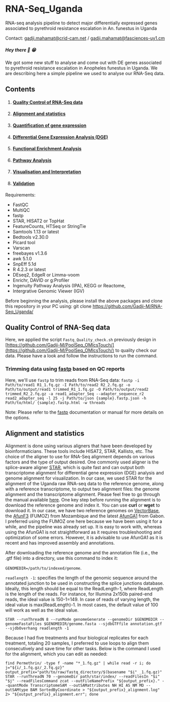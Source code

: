 # RNA-Seq_Uganda
RNA-seq analysis pipeline to detect major differentially expressed genes associated to pyrethroid resistance escalation in An. funestus in Uganda


Contact: gadji.mahamat@crid-cam.net / gadji.mahamat@fasciences-uy1.cm

##### Hey there 👋 😁
We got some new stuff to analyse and come out with DE genes associated to pyrethroid resistance escalation in Anopheles funestus in Uganda. We are describing here a simple pipeline we used to analyse our RNA-Seq data.

## Contents

1. #### [Quality Control of RNA-Seq data](#section-4)
2. #### [Alignment and statistics](#section-5)
3. #### [Quantification of gene expression](#section-6)
4. #### [Differential Gene Expression Analysis (DGE)](#section-7)
5. #### [Functional Enrichment Analysis](#section-8)
6. #### [Pathway Analysis](#section-9)
7. #### [Visualisation and Interpretation](#section-10)
8. #### [Validation](#section-11)



Requirements:
- FastQC
- MultiQC
- fastp
- STAR, HISAT2 or TopHat
- FeatureCounts, HTSeq or StringTie
- Samtools 1.13 or latest
- Bedtools v2.30.0
- Picard tool
- Varscan
- freebayes v1.3.6
- awk 5.1.0
- SnpEff 5.1d
- R 4.2.3 or latest
- DEseq2, EdgeR or Limma-voom
- Enrichr, DAVID or g\:Profiler
- Ingenuity Pathway Analysis (IPA), KEGG or Reactome,
- Intergrative Genomic Viewer (IGV)

Before beginning the analysis, please install the above packages and clone this repository in your PC using: git clone https://github.com/Gadji-M/RNA-Seq_Uganda/

## Quality Control of RNA-Seq data <a name="section-4"></a>

Here, we applied the script `Fastq_Quality_check.sh` previously design in [https://github.com/Gadji-M/PoolSeq_OMIcsTouch/](https://github.com/Gadji-M/PoolSeq_OMIcsTouch/) to quality check our data. Please have a look and follow the instructions to run the command.


### Trimming data using [fastp](https://open.bioqueue.org/home/knowledge/showKnowledge/sig/fastp) based on QC reports
Here, we'll use `fastp` to trim reads from RNA-Seq data: 
`fastp -i Path/to/read1 R1_1.fq.gz -I Path/to/read2 R2_2.fq.gz -o Path/to/output/read1 trimmed_R1_1.fq.gz -O Path/to/output/read2 trimmed_R2_2.fq.gz -a read1_adapter_Seq --adapter_sequence_r2 read2_adapter_seq -l 25 -j Path/to/json {sample}.fastp.json -h Path/to/html/ {sample}.fastp.html -w threads`

Note: Please refer to the [fastp](https://open.bioqueue.org/home/knowledge/showKnowledge/sig/fastp) documentation or manual for more details on the options.

## Alignment and statistics <a name="section-5"></a>
Alignment is done using various aligners that have been developed by bioinformaticians. These tools include HISAT2, STAR, Kallisto, etc. The choice of the aligner to use for RNA-Seq alignment depends on various factors and the type of output desired. One commonly used aligner is the splice-aware aligner [STAR](https://github.com/alexdobin/STAR), which is quite fast and can output both transcriptome alignment for differential gene expression (DGE) analysis and genome alignment for visualization. In our case, we used STAR for the alignment of the Uganda raw RNA-seq data to the reference genome, along with a reference transcriptome, to output two alignment files: the genome alignment and the transcriptome alignment. Please feel free to go through the manual available [here](https://github.com/alexdobin/STAR/blob/master/doc/STARmanual.pdf).
One key step before running the alignment is to download the reference genome and index it. You can use **curl** or **wget** to download it. In our case, we have two reference genomes on [VectorBase](vectorbase.org/), the [AfunF3](https://vectorbase.org/common/downloads/release-68/AfunestusFUMOZ/fasta/data/VectorBase-68_AfunestusFUMOZ_Genome.fasta) (FUMOZ) from Mozambique and the latest [AfunGA1](https://vectorbase.org/common/downloads/release-68/AfunestusAfunGA1/fasta/data/VectorBase-68_AfunestusAfunGA1_Genome.fasta) from Gabon.  I preferred using the FUMOZ one here because we have been using it for a while, and the pipeline was already set up. It is easy to work with, whereas using the AfunGA1 is not straightforward as it requires troubleshooting and optimization of some errors. However, it is advisable to use AfunGA1 as it is recent and has improved assembly and annotations.

After downloading the reference genome and the annotation file (i.e., the .gtf file) into a directory, use this command to index it:

`GENOMEDIR=/path/to/indexed/genome`.

`readlength -1`: specifies the length of the genomic sequence around the annotated junction to be used in constructing the splice junctions database. Ideally, this length should be equal to the ReadLength-1, where ReadLength is the length of the reads. For instance, for Illumina 2x150b paired-end reads, the ideal value is 150-1=149. In case of reads of varying length, the ideal value is max(ReadLength)-1. In most cases, the default value of 100 will work as well as the ideal value.

`STAR --runThreadN 8 --runMode genomeGenerate --genomeDir $GENOMEDIR --genomeFastaFiles $GENOMEDIR/genome.fasta --sjdbGTFfile annotation.gtf --sjdbOverhang readlength -1`

Because I had five treatments and four biological replicates for each treatment, totaling 20 samples, I preferred to use loops to align them consecutively and save time for other tasks. Below is the command I used for the alignment, which you can edit as needed:

`find Permethrin/ -type f -name "*_1.fq.gz" | while read -r i; do j="${i/_1.fq.gz/_2.fq.gz}" output_prefix="path/to/raw/fastq_directory/$(basename "$i" _1.fq.gz)" STAR --runThreadN 70 --genomeDir path/star/index/ --readFilesIn "$i" "$j" --readFilesCommand zcat --outFileNamePrefix "${output_prefix}." --quantMode TranscriptomeSAM --outSAMattributes NH HI AS NM MD --outSAMtype BAM SortedByCoordinate > "${output_prefix}_alignment.log" 2> "${output_prefix}_alignment.err"; done`          
